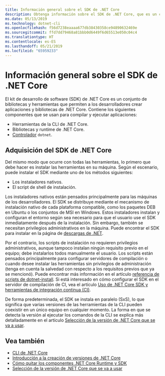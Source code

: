 ```yaml
---
title: Información general sobre el SDK de .NET Core
description: Obtenga información sobre el SDK de .NET Core, que es un conjunto de bibliotecas y herramientas utilizadas para crear proyectos .NET Core.
ms.date: 05/13/2019
ms.technology: dotnet-cli
ms.openlocfilehash: f56d7238eaaaa677db38430358ce94890632469e
ms.sourcegitcommit: ffd7dd79468a81bbb0d6449f6d65513e050c04c4
ms.translationtype: HT
ms.contentlocale: es-ES
ms.lasthandoff: 05/21/2019
ms.locfileid: "65959233"
---
```

# <a name="net-core-sdk-overview"></a>Información general sobre el SDK de .NET Core

El kit de desarrollo de software (SDK) de .NET Core es un conjunto de bibliotecas y herramientas que permiten a los desarrolladores crear aplicaciones y bibliotecas de .NET Core. Contiene los siguientes componentes que se usan para compilar y ejecutar aplicaciones:

- Herramientas de la CLI de .NET Core.
- Bibliotecas y runtime de .NET Core.
- [Controlador](/tools/index.md#driver) `dotnet`.

## <a name="acquiring-the-net-core-sdk"></a>Adquisición del SDK de .NET Core

Del mismo modo que ocurre con todas las herramientas, lo primero que debe hacer es instalar las herramientas en su máquina. Según el escenario, puede instalar el SDK mediante uno de los métodos siguientes:

- Los instaladores nativos.
- El script de shell de instalación.

Los instaladores nativos están pensados principalmente para las máquinas de los desarrolladores. El SDK se distribuye mediante el mecanismo de instalación nativo de cada plataforma compatible, como los paquetes DEB en Ubuntu o los conjuntos de MSI en Windows. Estos instaladores instalan y configuran el entorno según sea necesario para que el usuario use el SDK inmediatamente después de la instalación. Sin embargo, también se necesitan privilegios administrativos en la máquina. Puede encontrar el SDK para instalar en la página de [descargas de .NET](https://dotnet.microsoft.com/download).

Por el contrario, los scripts de instalación no requieren privilegios administrativos, aunque tampoco instalan ningún requisito previo en el equipo; debe instalarlos todos manualmente el usuario. Los scripts están pensados principalmente para configurar servidores de compilación o cuando desee instalar las herramientas sin privilegios de administración (tenga en cuenta la salvedad con respecto a los requisitos previos que ya se mencionó). Puede encontrar más información en el artículo [referencia de scripts de dotnet-install](tools/dotnet-install-script.md). Si está interesado en cómo configurar el SDK en el servidor de compilación de CI, vea el artículo [Uso de .NET Core SDK y herramientas de integración continua (CI)](tools/using-ci-with-cli.md).

De forma predeterminada, el SDK se instala en paralelo (SxS), lo que significa que varias versiones de las herramientas de la CLI pueden coexistir en un único equipo en cualquier momento. La forma en que se detecta la versión al ejecutar los comandos de la CLI se explica más detalladamente en el artículo [Selección de la versión de .NET Core que se va a usar](/versions/selection.md).

## <a name="see-also"></a>Vea también

- [CLI de .NET Core](tools/index.md)
- [Introducción a la creación de versiones de .NET Core](/versions/index.md)
- [Cómo quitar los componentes .NET Core Runtime y SDK](versions/remove-runtime-sdk-versions.md)
- [Selección de la versión de .NET Core que se va a usar](/versions/selection.md)
